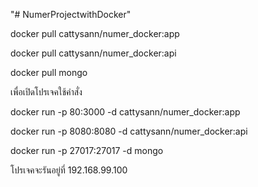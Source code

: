 "# NumerProjectwithDocker" 

docker pull cattysann/numer_docker:app

docker pull cattysann/numer_docker:api

docker pull mongo
 
เพื่อเปิดโปรเจคใช้คำสั่ง

docker run -p 80:3000 -d cattysann/numer_docker:app

docker run -p 8080:8080 -d cattysann/numer_docker:api

docker run -p 27017:27017 -d mongo

โปรเจคจะรันอยู่ที่ 192.168.99.100 
